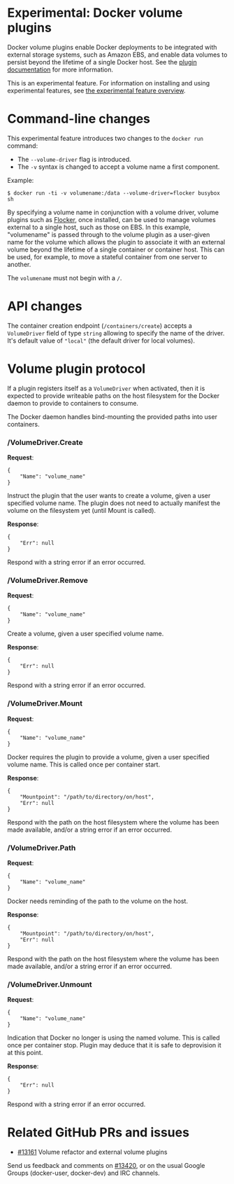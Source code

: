 # Experimental: Docker volume plugins

Docker volume plugins enable Docker deployments to be integrated with external
storage systems, such as Amazon EBS, and enable data volumes to persist beyond
the lifetime of a single Docker host. See the [plugin documentation](/experimental/plugins.md)
for more information.

This is an experimental feature. For information on installing and using experimental features, see [the experimental feature overview](README.md).

# Command-line changes

This experimental feature introduces two changes to the `docker run` command:

- The `--volume-driver` flag is introduced.
- The `-v` syntax is changed to accept a volume name a first component.

Example:

    $ docker run -ti -v volumename:/data --volume-driver=flocker busybox sh

By specifying a volume name in conjunction with a volume driver, volume plugins
such as [Flocker](https://clusterhq.com/docker-plugin/), once installed, can be
used to manage volumes external to a single host, such as those on EBS. In this
example, "volumename" is passed through to the volume plugin as a user-given
name for the volume which allows the plugin to associate it with an external
volume beyond the lifetime of a single container or container host. This can be
used, for example, to move a stateful container from one server to another.

The `volumename` must not begin with a `/`.

# API changes

The container creation endpoint (`/containers/create`) accepts a `VolumeDriver`
field of type `string` allowing to specify the name of the driver. It's default
value of `"local"` (the default driver for local volumes).

# Volume plugin protocol

If a plugin registers itself as a `VolumeDriver` when activated, then it is
expected to provide writeable paths on the host filesystem for the Docker
daemon to provide to containers to consume.

The Docker daemon handles bind-mounting the provided paths into user
containers.

### /VolumeDriver.Create

**Request**:
```
{
    "Name": "volume_name"
}
```

Instruct the plugin that the user wants to create a volume, given a user
specified volume name.  The plugin does not need to actually manifest the
volume on the filesystem yet (until Mount is called).

**Response**:
```
{
    "Err": null
}
```

Respond with a string error if an error occurred.

### /VolumeDriver.Remove

**Request**:
```
{
    "Name": "volume_name"
}
```

Create a volume, given a user specified volume name.

**Response**:
```
{
    "Err": null
}
```

Respond with a string error if an error occurred.

### /VolumeDriver.Mount

**Request**:
```
{
    "Name": "volume_name"
}
```

Docker requires the plugin to provide a volume, given a user specified volume
name. This is called once per container start.

**Response**:
```
{
    "Mountpoint": "/path/to/directory/on/host",
    "Err": null
}
```

Respond with the path on the host filesystem where the volume has been made
available, and/or a string error if an error occurred.

### /VolumeDriver.Path

**Request**:
```
{
    "Name": "volume_name"
}
```

Docker needs reminding of the path to the volume on the host.

**Response**:
```
{
    "Mountpoint": "/path/to/directory/on/host",
    "Err": null
}
```

Respond with the path on the host filesystem where the volume has been made
available, and/or a string error if an error occurred.

### /VolumeDriver.Unmount

**Request**:
```
{
    "Name": "volume_name"
}
```

Indication that Docker no longer is using the named volume. This is called once
per container stop.  Plugin may deduce that it is safe to deprovision it at
this point.

**Response**:
```
{
    "Err": null
}
```

Respond with a string error if an error occurred.

# Related GitHub PRs and issues

- [#13161](https://github.com/docker/docker/pull/13161) Volume refactor and external volume plugins

Send us feedback and comments on [#13420](https://github.com/docker/docker/issues/13420),
or on the usual Google Groups (docker-user, docker-dev) and IRC channels.
